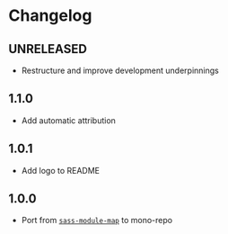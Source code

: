 # Changelog

<!-- The order of list items should be: Critical/Fixes, New, Update, Remove, Underpinnings -->
<!-- ## UNRELEASED -->

## UNRELEASED

* Restructure and improve development underpinnings

## 1.1.0

* Add automatic attribution

## 1.0.1

* Add logo to README

## 1.0.0

* Port from [`sass-module-map`](https://www.npmjs.com/package/sass-module-map) to mono-repo
